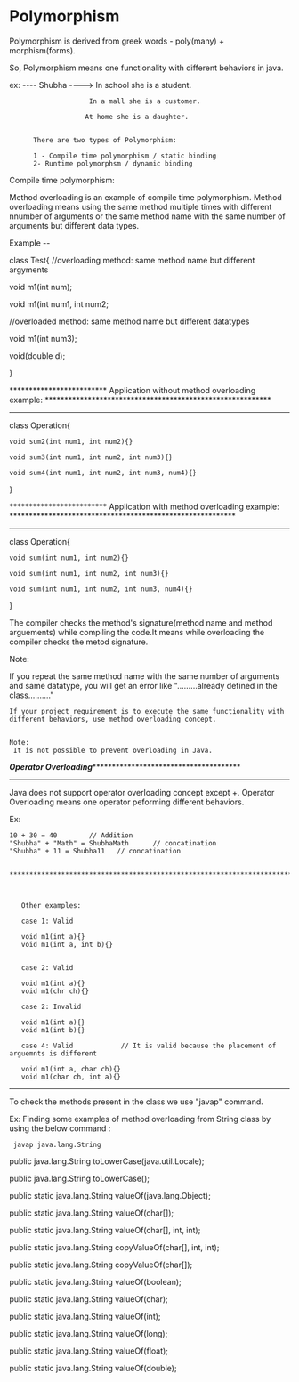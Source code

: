 # Polymorphism
Polymorphism is derived from  greek words - poly(many) + morphism(forms).


So, Polymorphism means one functionality with different behaviors in java.

ex: ---- Shubha ----> In school she is a student.

                        In a mall she is a customer.
                        
                       At home she is a daughter.
                       
          
          There are two types of Polymorphism: 
          
          1 - Compile time polymorphism / static binding
          2- Runtime polymorphsm / dynamic binding
          
          
          

Compile time polymorphism:

Method overloading is an example of compile time polymorphism. Method overloading means using the same method multiple times with different nnumber of 
arguments or the same method name with the same number of arguments but different data types.


Example --

class Test{
  //overloading method: same method name but different argyments
  
  void m1(int num);
  
  void m1(int num1, int num2;
  
  //overloaded method: same method name but different datatypes
  
  void m1(int num3);
  
  void(double d);
  
  }
  
  ************************* Application without method overloading example: **********************************************************
  *****************************************************************************************************************************
 
  
  class Operation{
  
    void sum2(int num1, int num2){}
    
    void sum3(int num1, int num2, int num3){}
    
    void sum4(int num1, int num2, int num3, num4){}
    
  }
  
   ************************* Application with method overloading example: **********************************************************
  ***************************************************************************************************************************
  class Operation{
  
    void sum(int num1, int num2){}
    
    void sum(int num1, int num2, int num3){}
    
    void sum(int num1, int num2, int num3, num4){}
    
  }
  
  The compiler checks the method's signature(method name and method arguements) while compiling the code.It means while overloading the compiler
  checks the metod signature.
  
  
  Note:
  
  If you repeat the same method name with the same number of arguments and same datatype, you will get an error like 
    ".........already defined in the class.........."
    
    
    If your project requirement is to execute the same functionality with different behaviors, use method overloading concept.
    
    
    Note:
     It is not possible to prevent overloading in Java. 
    
    
   *****************Operator Overloading*******************************************************
   
 *******************************************************************************************
 
 Java does not support operator overloading concept except +.
 Operator Overloading means one operator peforming different behaviors.
 
 Ex: 
 
    10 + 30 = 40        // Addition
    "Shubha" + "Math" = ShubhaMath      // concatination
    "Shubha" + 11 = Shubha11   // concatination
    
     *******************************************************************************************
     
    
    
       Other examples:
       
       case 1: Valid
       
       void m1(int a){}
       void m1(int a, int b){}  
       
       
       case 2: Valid
       
       void m1(int a){}
       void m1(chr ch){}  
       
       case 2: Invalid
       
       void m1(int a){}
       void m1(int b){}  
       
       case 4: Valid            // It is valid because the placement of arguemnts is different 
       
       void m1(int a, char ch){}
       void m1(char ch, int a){}  
  
  
   *******************************************************************************************
   
   To check the methods present in the class we use "javap" command.
   
   Ex:   Finding some examples of method overloading from String class by using the below command : 
   
     javap java.lang.String
   
   public java.lang.String toLowerCase(java.util.Locale);
   
  public java.lang.String toLowerCase();
  
  public static java.lang.String valueOf(java.lang.Object);
  
  public static java.lang.String valueOf(char[]);
  
  public static java.lang.String valueOf(char[], int, int);
  
  public static java.lang.String copyValueOf(char[], int, int);
  
  public static java.lang.String copyValueOf(char[]);
  
  public static java.lang.String valueOf(boolean);
  
  public static java.lang.String valueOf(char);
  
  public static java.lang.String valueOf(int);
  
  public static java.lang.String valueOf(long);
  
  public static java.lang.String valueOf(float);
  
  public static java.lang.String valueOf(double);
  
  
  
  
  
  
